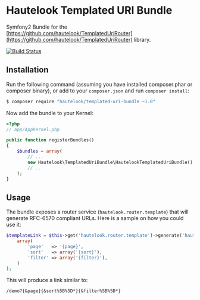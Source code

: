 Hautelook Templated URI Bundle
==============================

Symfony2 Bundle for the [https://github.com/hautelook/TemplatedUriRouter](https://github.com/hautelook/TemplatedUriRouter)
library.

[![Build Status](https://secure.travis-ci.org/hautelook/TemplatedUriBundle.png?branch=master)](https://travis-ci.org/hautelook/TemplatedUriBundle)

## Installation

Run the following command (assuming you have installed composer.phar or composer binary),
or add to your `composer.json` and run `composer install`:

```bash
$ composer require "hautelook/templated-uri-bundle ~1.0"
```

Now add the bundle to your Kernel:

```php
<?php
// app/AppKernel.php

public function registerBundles()
{
    $bundles = array(
        // ...
        new Hautelook\TemplatedUriBundle\HautelookTemplatedUriBundle(),
        // ...
    );
}
```

## Usage

The bundle exposes a router service (`hautelook.router.template`) that will generate RFC-6570 compliant URLs.
Here is a sample on how you could use it:

```php
$templateLink = $this->get('hautelook.router.template')->generate('hautelook_demo_route',
    array(
        'page'   => '{page}',
        'sort'   => array('{sort}'),
        'filter' => array('{filter}'),
    )
);
```

This will produce a link similar to:

```
/demo?{&page}{&sort%5B%5D*}{&filter%5B%5D*}
```

[RFC-6570]: https://tools.ietf.org/html/rfc6570
